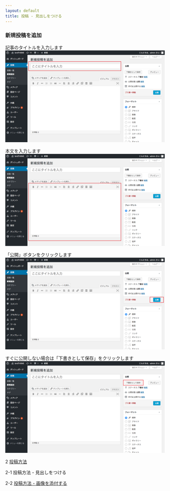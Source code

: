 ```yaml
---
layout: default
title: 投稿 - 見出しをつける
---
```


### 新規投稿を追加

記事のタイトルを入力します
![kana](./images/toukou-1-1.png)

本文を入力します
![kana](./images/toukou-1-2.png)


「公開」ボタンをクリックします
![kana](./images/toukou-1-3.png)


すぐに公開しない場合は「下書きとして保存」をクリックします
![kana](./images/toukou-1-4.png)



2 [投稿方法](./index.md) 

2-1 投稿方法 - 見出しをつける

2-2 [投稿方法 - 画像を添付する](./index-2.html)